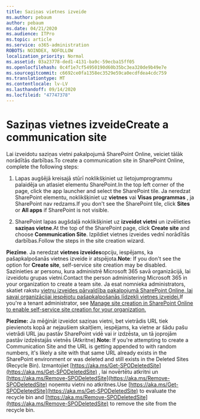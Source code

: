 ```yaml
---
title: Saziņas vietnes izveide
ms.author: pebaum
author: pebaum
ms.date: 04/21/2020
ms.audience: ITPro
ms.topic: article
ms.service: o365-administration
ROBOTS: NOINDEX, NOFOLLOW
localization_priority: Normal
ms.assetid: 03a23778-ded1-4131-ba9c-59ecba15ff05
ms.openlocfilehash: 0c4f1e7cf54950190d60b35bc3ea320de9b49e7e
ms.sourcegitcommit: c6692ce0fa1358ec3529e59ca0ecdfdea4cdc759
ms.translationtype: MT
ms.contentlocale: lv-LV
ms.lasthandoff: 09/14/2020
ms.locfileid: "47747378"
---
```

# <a name="create-a-communication-site"></a><span data-ttu-id="41d90-102">Saziņas vietnes izveide</span><span class="sxs-lookup"><span data-stu-id="41d90-102">Create a communication site</span></span>

<span data-ttu-id="41d90-103">Lai izveidotu saziņas vietni pakalpojumā SharePoint Online, veiciet tālāk norādītās darbības.</span><span class="sxs-lookup"><span data-stu-id="41d90-103">To create a communication site in SharePoint Online, complete the following steps:</span></span> 
  
1. <span data-ttu-id="41d90-104">Lapas augšējā kreisajā stūrī noklikšķiniet uz lietojumprogrammu palaidēja un atlasiet elementu SharePoint.</span><span class="sxs-lookup"><span data-stu-id="41d90-104">In the top left corner of the page, click the app launcher and select the SharePoint tile.</span></span> <span data-ttu-id="41d90-105">Ja neredzat SharePoint elementu, noklikšķiniet uz **vietnes** vai **Visas programmas** , ja SharePoint nav redzams.</span><span class="sxs-lookup"><span data-stu-id="41d90-105">If you don't see the SharePoint tile, click **Sites** or **All apps** if SharePoint is not visible.</span></span> 
    
2. <span data-ttu-id="41d90-106">SharePoint lapas augšdaļā noklikšķiniet uz **izveidot vietni** un izvēlieties **saziņas vietne**.</span><span class="sxs-lookup"><span data-stu-id="41d90-106">At the top of the SharePoint page, click **Create site** and choose **Communication Site**.</span></span> <span data-ttu-id="41d90-107">Izpildiet vietnes izveides vednī norādītās darbības.</span><span class="sxs-lookup"><span data-stu-id="41d90-107">Follow the steps in the site creation wizard.</span></span> 
    
 <span data-ttu-id="41d90-108">**Piezīme**. Ja neredzat **vietnes izveides**opciju, iespējams, ka pašapkalpošanās vietnes izveide ir atspējota.</span><span class="sxs-lookup"><span data-stu-id="41d90-108">**Note**: If you don't see the option for **Create site**, self-service site creation may be disabled.</span></span> <span data-ttu-id="41d90-109">Sazinieties ar personu, kura administrē Microsoft 365 savā organizācijā, lai izveidotu grupas vietni.</span><span class="sxs-lookup"><span data-stu-id="41d90-109">Contact the person administering Microsoft 365 in your organization to create a team site.</span></span> <span data-ttu-id="41d90-110">Ja esat nomnieka administrators, skatiet rakstu [vietņu izveides pārvaldība pakalpojumā SharePoint Online, lai savai organizācijai iespējotu pašapkalpošanās līdzekli vietnes izveidei.](https://go.microsoft.com/fwlink/?linkid=2018780)</span><span class="sxs-lookup"><span data-stu-id="41d90-110">If you're a tenant administrator, see [Manage site creation in SharePoint Online to enable self-service site creation for your organization.](https://go.microsoft.com/fwlink/?linkid=2018780)</span></span>
  
 <span data-ttu-id="41d90-111">**Piezīme:** Ja mēģināt izveidot saziņas vietni, bet vietrādis URL tiek pievienots kopā ar nejaušiem skaitļiem, iespējams, ka vietne ar šādu pašu vietrādi URL jau pastāv SharePoint vidē vai ir izdzēsta, un tā joprojām pastāv izdzēstajās vietnēs (Atkritne).</span><span class="sxs-lookup"><span data-stu-id="41d90-111">**Note:** If you're attempting to create a Communication Site and the URL is getting appended to with random numbers, it's likely a site with that same URL already exists in the SharePoint environment or was deleted and still exists in the Deleted Sites (Recycle Bin).</span></span> <span data-ttu-id="41d90-112">Izmantojiet [https://aka.ms/Get-SPODeletedSite](https://aka.ms/Get-SPODeletedSite) , lai novērtētu atkritni un [https://aka.ms/Remove-SPODeletedSite](https://aka.ms/Remove-SPODeletedSite) noņemtu vietni no atkritnes.</span><span class="sxs-lookup"><span data-stu-id="41d90-112">Use [https://aka.ms/Get-SPODeletedSite](https://aka.ms/Get-SPODeletedSite) to evaluate the recycle bin and [https://aka.ms/Remove-SPODeletedSite](https://aka.ms/Remove-SPODeletedSite) to remove the site from the recycle bin.</span></span> 
  

